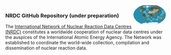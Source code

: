 <img src="./profile/images/nrdc_small.png" alt="nrdc map" width="20%" align="right"/> 
<h3>
NRDC GitHub Repository (under preparation)
</h3>
<p>
The <a href="https://nds.iaea.org/nrdc/">International Network of Nuclear Reaction Data Centres (NRDC)</a> constitutes a worldwide cooperation of nuclear data centres under the auspices of the International Atomic Energy Agency. The Network was established to coordinate the world-wide collection, compilation and dissemination of nuclear reaction data.
</p>
